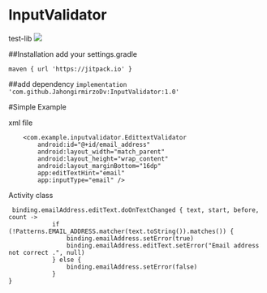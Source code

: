 # InputValidator
test-lib
[![](https://jitpack.io/v/JahongirmirzoDv/InputValidator.svg)](https://jitpack.io/#JahongirmirzoDv/InputValidator)

##Installation
add your settings.gradle

```maven { url 'https://jitpack.io' }```

##add dependency
```implementation 'com.github.JahongirmirzoDv:InputValidator:1.0'```

#Simple Example

xml file
```
    <com.example.inputvalidator.EdittextValidator
        android:id="@+id/email_address"
        android:layout_width="match_parent"
        android:layout_height="wrap_content"
        android:layout_marginBottom="16dp"
        app:editTextHint="email"
        app:inputType="email" />
   ```     
        
Activity class
```
 binding.emailAddress.editText.doOnTextChanged { text, start, before, count ->
            if (!Patterns.EMAIL_ADDRESS.matcher(text.toString()).matches()) {
                binding.emailAddress.setError(true)
                binding.emailAddress.editText.setError("Email address not correct .", null)
            } else {
                binding.emailAddress.setError(false)
            }
}
```
